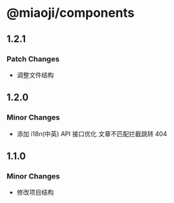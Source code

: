 # @miaoji/components

## 1.2.1

### Patch Changes

- 调整文件结构

## 1.2.0

### Minor Changes

- 添加 i18n(中英) API 接口优化 文章不匹配拦截跳转 404

## 1.1.0

### Minor Changes

- 修改项目结构
